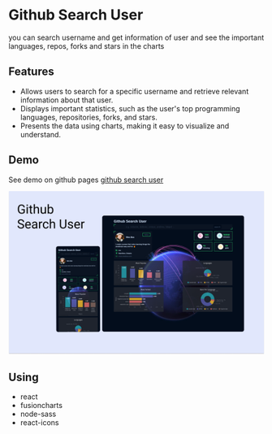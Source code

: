 # Github Search User

you can search username and get information of user and see the important languages, repos, forks and stars in the charts

## Features

- Allows users to search for a specific username and retrieve relevant information about that user.
- Displays important statistics, such as the user's top programming languages, repositories, forks, and stars.
- Presents the data using charts, making it easy to visualize and understand.

## Demo

See demo on github pages
[github search user](https://kamalheydari.github.io/react-github-users/)

![demo](demo.png)

## Using

- react
- fusioncharts
- node-sass
- react-icons
